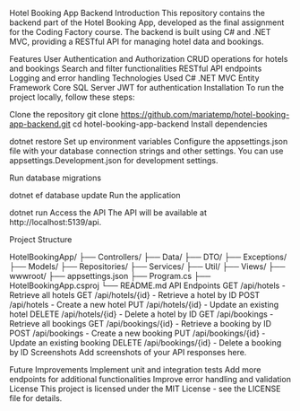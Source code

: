 Hotel Booking App Backend
Introduction
This repository contains the backend part of the Hotel Booking App, developed as the final assignment for the Coding Factory course. The backend is built using C# and .NET MVC, providing a RESTful API for managing hotel data and bookings.

Features
User Authentication and Authorization
CRUD operations for hotels and bookings
Search and filter functionalities
RESTful API endpoints
Logging and error handling
Technologies Used
C#
.NET MVC
Entity Framework Core
SQL Server
JWT for authentication
Installation
To run the project locally, follow these steps:

Clone the repository
git clone https://github.com/mariatemp/hotel-booking-app-backend.git
cd hotel-booking-app-backend
Install dependencies

dotnet restore
Set up environment variables
Configure the appsettings.json file with your database connection strings and other settings. You can use appsettings.Development.json for development settings.

Run database migrations


dotnet ef database update
Run the application


dotnet run
Access the API
The API will be available at http://localhost:5139/api.

Project Structure

HotelBookingApp/
├── Controllers/
├── Data/
├── DTO/
├── Exceptions/
├── Models/
├── Repositories/
├── Services/
├── Util/
├── Views/
├── wwwroot/
├── appsettings.json
├── Program.cs
├── HotelBookingApp.csproj
└── README.md
API Endpoints
GET /api/hotels - Retrieve all hotels
GET /api/hotels/{id} - Retrieve a hotel by ID
POST /api/hotels - Create a new hotel
PUT /api/hotels/{id} - Update an existing hotel
DELETE /api/hotels/{id} - Delete a hotel by ID
GET /api/bookings - Retrieve all bookings
GET /api/bookings/{id} - Retrieve a booking by ID
POST /api/bookings - Create a new booking
PUT /api/bookings/{id} - Update an existing booking
DELETE /api/bookings/{id} - Delete a booking by ID
Screenshots
Add screenshots of your API responses here.

Future Improvements
Implement unit and integration tests
Add more endpoints for additional functionalities
Improve error handling and validation
License
This project is licensed under the MIT License - see the LICENSE file for details.

